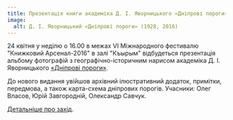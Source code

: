 ```yaml
---
title: Презентація книги академіка Д. І. Яворницького «Дніпрові пороги» (1928, 2016)
image:
  alt: Д. І. Яворницький «Дніпрові пороги» (1928, 2016)
---
```


24 квітня у неділю о 16.00 в межах VI Міжнародного фестивалю "Книжковий Арсенал-2016" в залі "Къырым" відбудеться презентація альбому фотографій з географічно-історичним нарисом академіка Д. І. Яворницького [«Дніпрові пороги»](/books/yavornytsky-porogy).

До нового видання увійшов архівний ілюстративний додаток, примітки, передмова, а також карта-схема дніпрових порогів. Учасники: Олег Власов, Юрій Завгородній, Олександр Савчук. 

[Детальніше про захід](https://www.facebook.com/events/615346618629277/).
